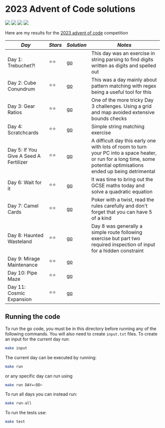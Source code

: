 # 2023 Advent of Code solutions

![](https://img.shields.io/badge/tests%20passed%20🐹-26/26-success)
![](https://img.shields.io/badge/day%20📅-12-blue)
![](https://img.shields.io/badge/stars%20⭐-24-yellow)
![](https://img.shields.io/badge/days%20completed-12-red)

Here are my results for the [2023 advent of code](https://adventofcode.com/2021) competition


|              *Day*              | *Stars* |  *Solution*  |                         *Notes*                         |
|---------------------------------|---------|--------------|---------------------------------------------------------|
| Day 1: Trebuchet?!              |  ⭐⭐  | [go](day01/) | This day was an exercise in string parsing to find digits written as digits and spelled out |
| Day 2: Cube Conundrum           |  ⭐⭐  | [go](day02/) | This was a day mainly about pattern matching with regex being a useful tool for this |
| Day 3: Gear Ratios              |  ⭐⭐  | [go](day03/) | One of the more tricky Day 3 challenges. Using a grid and map avoided extensive bounds checks |
| Day 4: Scratchcards             |  ⭐⭐  | [go](day04/) | Simple string matching exercise |
| Day 5: If You Give A Seed A Fertilizer |  ⭐⭐  | [go](day05/) | A difficult day this early one with lots of room to turn your PC into a space heater, or run for a long time, some potential optimisations ended up being detrimental |
| Day 6: Wait for it              |  ⭐⭐  | [go](day06/) | It was time to bring out the GCSE maths today and solve a quadratic equation |
| Day 7: Camel Cards              |  ⭐⭐  | [go](day07/) | Poker with a twist, read the rules carefully and don't forget that you can have 5 of a kind |
| Day 8: Haunted Wasteland        |  ⭐⭐  | [go](day08/) | Day 8 was generally a simple route following exercise but part two required inspection of input for a hidden constraint |
| Day 9: Mirage Maintenance       |  ⭐⭐  | [go](day09/) |  |
| Day 10: Pipe Maze               |  ⭐⭐  | [go](day10/) |  |
| Day 11: Cosmic Expansion        |  ⭐⭐  | [go](day11/) |  |



## Running the code

To run the go code, you must be in this directory before running any of the following commands. You will also need to create `input.txt` files. To create an input for the current day run:

``` bash
make input
```

The current day can be executed by running:
``` bash
make run
```
or any specific day can run using
```bash
make run DAY=<DD>
```

To run all days you can instead run:
```bash
make run-all
```

To run the tests use:
```bash
make test
```
